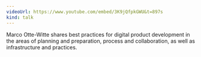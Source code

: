 ```yaml
---
videoUrl: https://www.youtube.com/embed/3K9jQfpkGWU&t=897s
kind: talk
---
```


Marco Otte-Witte shares best practices for digital product development in the
areas of planning and preparation, process and collaboration, as well as
infrastructure and practices.
